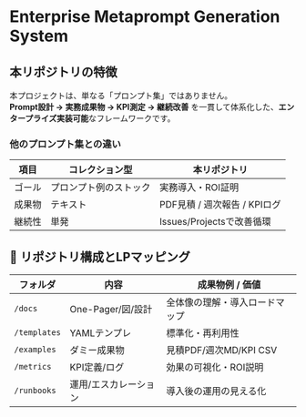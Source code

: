 # Enterprise Metaprompt Generation System

##  本リポジトリの特徴
本プロジェクトは、単なる「プロンプト集」ではありません。  
**Prompt設計 → 実務成果物 → KPI測定 → 継続改善** を一貫して体系化した、**エンタープライズ実装可能**なフレームワークです。

### 他のプロンプト集との違い
| 項目 | コレクション型 | 本リポジトリ |
|------|----------------|--------------|
| ゴール | プロンプト例のストック | 実務導入・ROI証明 |
| 成果物 | テキスト | PDF見積 / 週次報告 / KPIログ |
| 継続性 | 単発 | Issues/Projectsで改善循環 |

## 📂 リポジトリ構成とLPマッピング
| フォルダ | 内容 | 成果物例 / 価値 |
|---|---|---|
| `/docs` | One-Pager/図/設計 | 全体像の理解・導入ロードマップ |
| `/templates` | YAMLテンプレ | 標準化・再利用性 |
| `/examples` | ダミー成果物 | 見積PDF/週次MD/KPI CSV |
| `/metrics` | KPI定義/ログ | 効果の可視化・ROI説明 |
| `/runbooks` | 運用/エスカレーション | 導入後の運用の見える化 |
